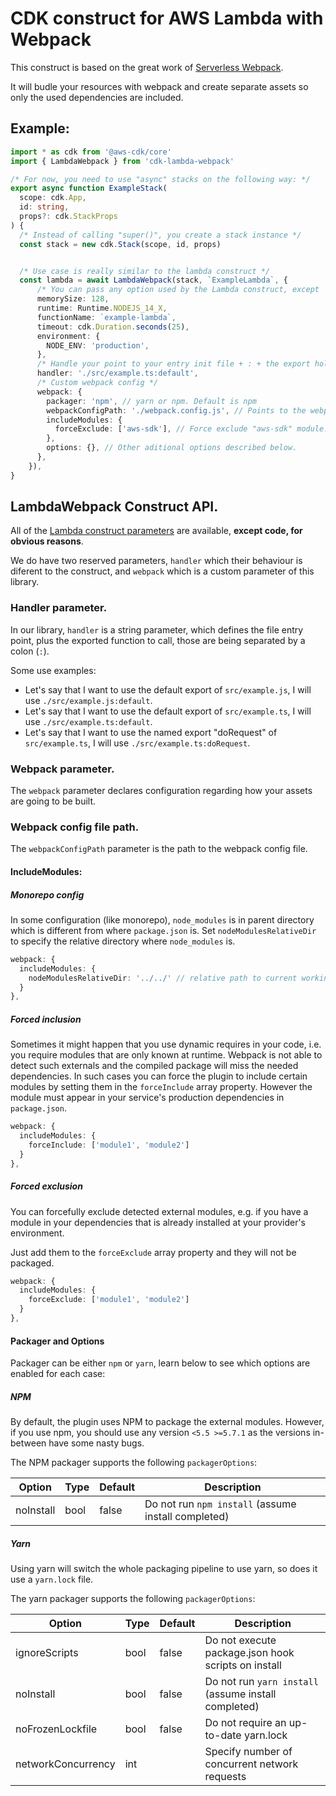 # CDK construct for AWS Lambda with Webpack

This construct is based on the great work of [Serverless Webpack](https://github.com/serverless-heaven/serverless-webpack).

It will budle your resources with webpack and create separate assets so only the used dependencies are included.


## Example:

```ts
import * as cdk from '@aws-cdk/core'
import { LambdaWebpack } from 'cdk-lambda-webpack'

/* For now, you need to use "async" stacks on the following way: */
export async function ExampleStack(
  scope: cdk.App,
  id: string,
  props?: cdk.StackProps
) {
  /* Instead of calling "super()", you create a stack instance */
  const stack = new cdk.Stack(scope, id, props)


  /* Use case is really similar to the lambda construct */
  const lambda = await LambdaWebpack(stack, `ExampleLambda`, {
      /* You can pass any option used by the Lambda construct, except 'code' */
      memorySize: 128,
      runtime: Runtime.NODEJS_14_X,
      functionName: `example-lambda`,
      timeout: cdk.Duration.seconds(25),
      environment: {
        NODE_ENV: 'production',
      },
      /* Handle your point to your entry init file + : + the export holding code, on this case it's 'default' */
      handler: './src/example.ts:default',
      /* Custom webpack config */
      webpack: {
        packager: 'npm', // yarn or npm. Default is npm
        webpackConfigPath: './webpack.config.js', // Points to the webpack config used to build the assets.
        includeModules: {
          forceExclude: ['aws-sdk'], // Force exclude "aws-sdk" module.
        },
        options: {}, // Other aditional options described below.
      },
    }),
}

```

## LambdaWebpack Construct API.

All of the [Lambda construct parameters](https://docs.aws.amazon.com/cdk/api/latest/docs/aws-lambda-readme.html#handler-code) are available, **except code, for obvious reasons**.

We do have two reserved parameters, `handler` which their behaviour is diferent to the construct, and `webpack` which is a custom parameter of this library.


### Handler parameter.
In our library, `handler` is a string parameter, which defines the file entry point, plus the exported function to call, those are being separated by a colon (`:`).

Some use examples:
  - Let's say that I want to use the default export of `src/example.js`, I will use `./src/example.js:default`.
  - Let's say that I want to use the default export of `src/example.ts`, I will use `./src/example.ts:default`.
  - Let's say that I want to use the named export "doRequest" of `src/example.ts`, I will use `./src/example.ts:doRequest`.


### Webpack parameter.
The `webpack` parameter declares configuration regarding how your assets are going to be built.

### Webpack config file path.
The `webpackConfigPath` parameter is the path to the webpack config file.

#### IncludeModules:

##### Monorepo config
In some configuration (like monorepo), `node_modules` is in parent directory which is different from
where `package.json` is. Set `nodeModulesRelativeDir` to specify the relative directory where `node_modules` is.

```ts
webpack: {
  includeModules: {
    nodeModulesRelativeDir: '../../' // relative path to current working directory.
  }
},
```

##### Forced inclusion

Sometimes it might happen that you use dynamic requires in your code, i.e. you
require modules that are only known at runtime. Webpack is not able to detect
such externals and the compiled package will miss the needed dependencies.
In such cases you can force the plugin to include certain modules by setting
them in the `forceInclude` array property. However the module must appear in
your service's production dependencies in `package.json`.

```ts
webpack: {
  includeModules: {
    forceInclude: ['module1', 'module2']
  }
},
```

##### Forced exclusion

You can forcefully exclude detected external modules, e.g. if you have a module
in your dependencies that is already installed at your provider's environment.

Just add them to the `forceExclude` array property and they will not be packaged.

```ts
webpack: {
  includeModules: {
    forceExclude: ['module1', 'module2']
  }
},
```

#### Packager and Options
Packager can be either `npm` or `yarn`, learn below to see which options are enabled for each case:

##### NPM

By default, the plugin uses NPM to package the external modules. However, if you use npm,
you should use any version `<5.5 >=5.7.1` as the versions in-between have some nasty bugs.

The NPM packager supports the following `packagerOptions`:

| Option             | Type | Default | Description                                         |
| ------------------ | ---- | ------- | --------------------------------------------------- |
| noInstall          | bool | false   | Do not run `npm install` (assume install completed) |

##### Yarn

Using yarn will switch the whole packaging pipeline to use yarn, so does it use a `yarn.lock` file.

The yarn packager supports the following `packagerOptions`:

| Option             | Type | Default | Description                                         |
| ------------------ | ---- | ------- | --------------------------------------------------- |
| ignoreScripts      | bool | false   | Do not execute package.json hook scripts on install |
| noInstall          | bool | false   | Do not run `yarn install` (assume install completed)|
| noFrozenLockfile   | bool | false   | Do not require an up-to-date yarn.lock              |
| networkConcurrency | int  |         | Specify number of concurrent network requests       |

